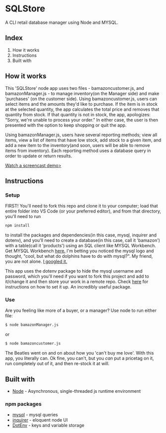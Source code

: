 # SQLStore
A CLI retail database manager using Node and MYSQL.

## Index
1. How it works
2. Instructions
3. Built with

## How it works
This 'SQLStore' node app uses two files - bamazoncustomer.js, and bamazonManager.js - to manage inventory(on the Manager side) and make 'purchases' (on the customer side). Using bamazoncustomer.js, users can select items and the amounts they'd like to purchase. If the item is in stock at the selected quantity, the app calculates the total price and removes that quantity from stock. If that quantity is not in stock, the app, apologizes: "Sorry, we're unable to process your order." In either case, the user is then presented with the option to keep shopping or quit the app.

Using bamazonManager.js, users have several reporting methods; view all items, view a list of items that have low stock, add stock to a given item, and add a new item to the inventory(and soon, users will be able to remove items from inventory). Each reporting method uses a database query in order to update or return results. 

[Watch a screencast demo>](https://drive.google.com/file/d/1gmcD1qJjFxAbsmeCyYdTYqb2YrUgYHI5/view)

## Instructions
### Setup
FIRST! You'll need to fork this repo and clone it to your computer; load that entire folder into VS Code (or your preferred editor), and from that directory, you'll need to run 
```sh
npm install
``` 
to install the packages and dependencies(in this case, mysql, inquirer and dotenv), and you'll need to create a database(in this case, call it 'bamazon') with a table(call it 'products') using an SQL client like MYSQL Workbench. Get MYSQL Workbench [here.](https://www.mysql.com/products/workbench/) I'm betting you noticed the mysql logo and thought, "cool, but what do dolphins have to do with mysql?". My friend, you are not alone. [I googled it.](https://www.quora.com/Why-does-MySQL-use-a-dolphin-as-its-logo)

This app uses the dotenv package to hide the mysql username and password, which you'll need if you want to fork this project and add to it/change it and then store your work in a remote repo. Check [here](https://www.npmjs.com/package/dotenv) for instructions on how to set it up. An incredibly useful package. 

### Use
Are you feeling like more of a buyer, or a manager? Use node to run either file:
```sh
$ node bamazonManager.js
```
or
```sh
$ node bamazoncustomer.js
```

The Beatles went on and on about how you 'can't buy me love'. With this app, you literally can. Ok fine, you can't, but you *can* put a pricetag on it, run completely out of it, and then re-stock it at will.  
 
## Built with
* [Node](https://nodejs.org/en/) - Asynchronous, single-threaded js runtime environment
### npm packages
* [mysql](https://www.npmjs.com/package/mysql) - mysql queries
* [inquirer](https://www.npmjs.com/package/inquirer) - eloquent node UI
* [DotEnv](https://www.npmjs.com/package/dotenv) - keys and variable storage 
